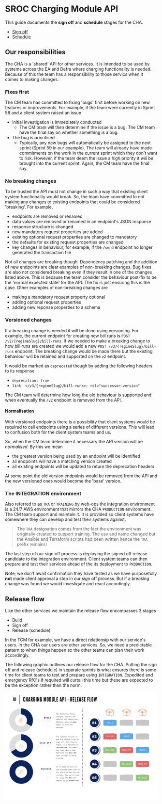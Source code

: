 # SROC Charging Module API

This guide documents the **sign off** and **schedule** stages for the CHA.

- [Sign off](/releasing/cha/sign_off.md)
- [Schedule](/releasing/cha/schedule.md)

## Our responsibilities

The CHA is a 'shared' API for other services. It is intended to be used by systems across the EA and Defra where charging functionality is needed. Because of this the team has a responsibility to those servics when it comes to making changes.

### Fixes first

The CM team has committed to fixing 'bugs' first before working on new features or improvements. For example, if the team were currently in Sprint 58 and a client system raised an issue

- Initial investigation is immediately conducted
  - The CM team will then determine if the issue is a bug. The CM team have the final say on whether something is a bug.
- The bug is prioritised
  - Typically, any new bugs will automatically be assigned to the next sprint (Sprint 59 in our example). The team will already have made commitments on the work in the current sprint which they don't want to risk. However, if the team deem the issue a high priority it _will_ be brought into the current sprint. Again, the CM team have the final say.

### No breaking changes

To be trusted the API must not change in such a way that existing client system functionality would break. So, the team have committed to not making any changes to existing endpoints that could be considered 'breaking'. For example,

- endpoints are removed or renamed
- data values are removed or renamed in an endpoint's JSON response
- response structure is changed
- new mandatory request properties are added
- existing optional request properties are changed to mandatory
- the defaults for existing request properties are changed
- key changes in behaviour, for example, if the `/send` endpoint no longer generated the transaction file

Not all changes are breaking though. Dependency patching and the addition of new endpoints are clear examples of non-breaking changes. Bug fixes are also not considered breaking even if they result in one of the changes listed above. This is because the team consider the behaviour post-fix to be the 'normal expected state' for the API. The fix is just ensuring this is the case. Other examples of non-breaking changes are

- making a mandatory request property optional
- adding optional request properties
- adding new reponse properties to a schema

### Versioned changes

If a breaking change is needed it will be done using versioning. For example, the current endpoint for creating new bill runs is `POST /v2/{regimeSlug}/bill-runs`. If we needed to make a breaking change to how bill runs are created we would add a new `POST /v3/{regimeSlug}/bill-runs` endpoint. The breaking change would be made there but the existing behaviour will be retained and supported on the `v2` endpoint.

It would be marked as `deprecated` though by adding the following headers to its response

- `deprecation: true`
- `link: </v3/{regimeSlug}/bill-runs>; rel="successor-version"`

The CM team will determine how long the old behaviour is supported and when eventually the `/v2` endpoint is removed from the API.

#### Normalisation

With versioned endpoints there is a possibility that client systems would be required to call endpoints using a series of different versions. This will lead to confusion both for the client system teams and us.

So, when the CM team determine it necessary the API version will be _normalised_. By this we mean

- the greatest version being used by an endpoint will be identified
- all endpoints will have a matching version created
- all existing endpoints will be updated to return the deprecation headers

At some point the old version endpoints would be removed from the API and the new versioned ones would become the 'base' version.

### The INTEGRATION environment

Also referred to as `TRA` or `TRAINING` by web-ops the integration environment is a 24/7 AWS environment that mirrors the CHA `PRODUCTION` environment. The CM team support and maintain it. It is provided so client systems have somewhere they can develop and test their systems against.

> The `TRA` designation comes from the fact the environment was originally created to support training. The use and name changed but the Ansible and Terraform scripts had been written hence the `TRA` prefix remains!

The last step of our sign off process is deploying the signed off release candidate to the integration environment. Client system teams can then prepare and test their services ahead of the its deployment to `PRODUCTION`.

Note; we don't await confirmation they have tested as we have purposefully **not** made client approval a step in our sign off process. But if a breaking change was found we would investigate and react accordingly.

## Release flow

Like the other services we maintain the release flow encompasses 3 stages

- Build
- Sign off
- Release (schedule)

In the TCM for example, we have a direct relationsip with our service's users. In the CHA our users are other services. So, we need a predictable pattern to when things happen so the other teams can plan their work accordingly.

The following graphic outlines our release flow for the CHA. Putting the sign off and release (schedule) in separate sprints is what ensures there is some time for client teams to test and prepare using `INTEGRATION`. Expedited and emergency RfC's if required will curtail this time but these are expected to be the exception rather than the norm.

<img src="cha_release_flow.png" alt="Infographic of the release flow for the CHA. Covers the 3 stages of build, sign off and release and how that works across multiple sprints" style="width: 1000px;"/>
